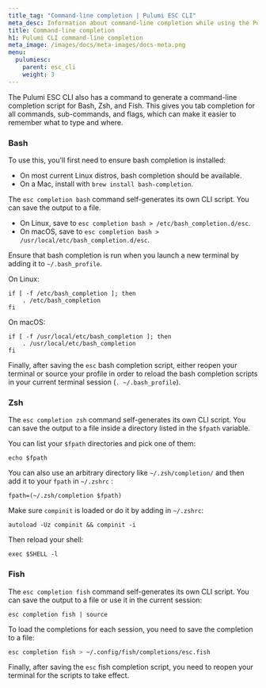 ```yaml
---
title_tag: "Command-line completion | Pulumi ESC CLI"
meta_desc: Information about command-line completion while using the Pulumi CLI.
title: Command-line completion
h1: Pulumi CLI command-line completion
meta_image: /images/docs/meta-images/docs-meta.png
menu:
  pulumiesc:
    parent: esc_cli
    weight: 3
---
```


The Pulumi ESC CLI also has a command to generate a command-line completion script for Bash, Zsh, and Fish. This gives you tab completion for all commands,
sub-commands, and flags, which can make it easier to remember what to type and where.

### Bash

To use this, you'll first need to ensure bash completion is installed:

* On most current Linux distros, bash completion should be available.
* On a Mac, install with `brew install bash-completion`.

The `esc completion bash` command self-generates its own CLI script. You can save the output to a file.

* On Linux, save to `esc completion bash > /etc/bash_completion.d/esc`.
* On macOS, save to `esc completion bash > /usr/local/etc/bash_completion.d/esc`.

Ensure that bash completion is run when you launch a new terminal by adding it to `~/.bash_profile`.

On Linux:

```
if [ -f /etc/bash_completion ]; then
    . /etc/bash_completion
fi
```

On macOS:

```
if [ -f /usr/local/etc/bash_completion ]; then
    . /usr/local/etc/bash_completion
fi
```

Finally, after saving the `esc` bash completion script, either reopen your terminal or source your profile
in order to reload the bash completion scripts in your current terminal session (`. ~/.bash_profile`).

### Zsh

The `esc completion zsh` command self-generates its own CLI script. You can save the output to a file inside a directory listed in the `$fpath` variable.

You can list your `$fpath` directories and pick one of them:

```shell
echo $fpath
```

You can also use an arbitrary directory like `~/.zsh/completion/` and then add it to your `fpath` in `~/.zshrc` :

```shell
fpath=(~/.zsh/completion $fpath)
```

Make sure `compinit` is loaded or do it by adding in `~/.zshrc`:

```shell
autoload -Uz compinit && compinit -i
```

Then reload your shell:

```shell
exec $SHELL -l
```

### Fish

The `esc completion fish` command self-generates its own CLI script. You can save the output to a file or use it in the current session:

```shell
esc completion fish | source
```

To load the completions for each session, you need to save the completion to a file:

```bash
esc completion fish > ~/.config/fish/completions/esc.fish
```

Finally, after saving the `esc` fish completion script, you need to reopen your terminal for the scripts to take effect.
